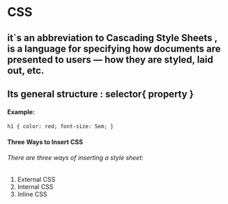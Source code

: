 # CSS  
## it`s an abbreviation to Cascading Style Sheets , is a language for specifying how documents are presented to users — how they are styled, laid out, etc.


## Its general structure : selector{ property  } 

#### Example:
`h1 {
color: red;
font-size: 5em;
}`
#### Three Ways to Insert CSS
###### There are three ways of inserting a style sheet:
1. External CSS
2. Internal CSS
3. Inline CSS
